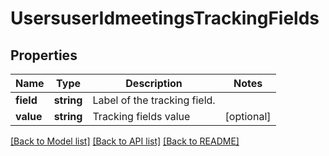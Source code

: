 # UsersuserIdmeetingsTrackingFields

## Properties
Name | Type | Description | Notes
------------ | ------------- | ------------- | -------------
**field** | **string** | Label of the tracking field. | 
**value** | **string** | Tracking fields value | [optional] 

[[Back to Model list]](../README.md#documentation-for-models) [[Back to API list]](../README.md#documentation-for-api-endpoints) [[Back to README]](../README.md)


